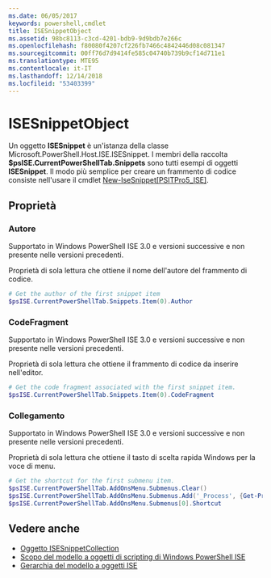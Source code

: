```yaml
---
ms.date: 06/05/2017
keywords: powershell,cmdlet
title: ISESnippetObject
ms.assetid: 98bc8113-c3cd-4201-bdb9-9d9bdb7e266c
ms.openlocfilehash: f80080f4207cf226fb7466c4842446d08c081347
ms.sourcegitcommit: 00ff76d7d9414fe585c04740b739b9cf14d711e1
ms.translationtype: MTE95
ms.contentlocale: it-IT
ms.lasthandoff: 12/14/2018
ms.locfileid: "53403399"
---
```

# <a name="the-isesnippetobject"></a>ISESnippetObject

Un oggetto **ISESnippet** è un'istanza della classe Microsoft.PowerShell.Host.ISE.ISESnippet. I membri della raccolta **$psISE.CurrentPowerShellTab.Snippets** sono tutti esempi di oggetti **ISESnippet**. Il modo più semplice per creare un frammento di codice consiste nell'usare il cmdlet [New-IseSnippet&#91;PSITPro5_ISE&#93;](https://technet.microsoft.com/library/0a6339a3-2683-4a8e-8929-90ad9a95c3e0).

## <a name="properties"></a>Proprietà

### <a name="author"></a>Autore

Supportato in Windows PowerShell ISE 3.0 e versioni successive e non presente nelle versioni precedenti.

Proprietà di sola lettura che ottiene il nome dell'autore del frammento di codice.

```powershell
# Get the author of the first snippet item
$psISE.CurrentPowerShellTab.Snippets.Item(0).Author
```

### <a name="codefragment"></a>CodeFragment

Supportato in Windows PowerShell ISE 3.0 e versioni successive e non presente nelle versioni precedenti.

Proprietà di sola lettura che ottiene il frammento di codice da inserire nell'editor.

```powershell
# Get the code fragment associated with the first snippet item.
$psISE.CurrentPowerShellTab.Snippets.Item(0).CodeFragment
```

### <a name="shortcut"></a>Collegamento

Supportato in Windows PowerShell ISE 3.0 e versioni successive e non presente nelle versioni precedenti.

Proprietà di sola lettura che ottiene il tasto di scelta rapida Windows per la voce di menu.

```powershell
# Get the shortcut for the first submenu item.
$psISE.CurrentPowerShellTab.AddOnsMenu.Submenus.Clear()
$psISE.CurrentPowerShellTab.AddOnsMenu.Submenus.Add('_Process', {Get-Process}, 'Alt+P')
$psISE.CurrentPowerShellTab.AddOnsMenu.Submenus[0].Shortcut
```

## <a name="see-also"></a>Vedere anche

- [Oggetto ISESnippetCollection](The-ISESnippetCollection-Object.md)
- [Scopo del modello a oggetti di scripting di Windows PowerShell ISE](purpose-of-the-windows-powershell-ise-scripting-object-model.md)
- [Gerarchia del modello a oggetti ISE](The-ISE-Object-Model-Hierarchy.md)